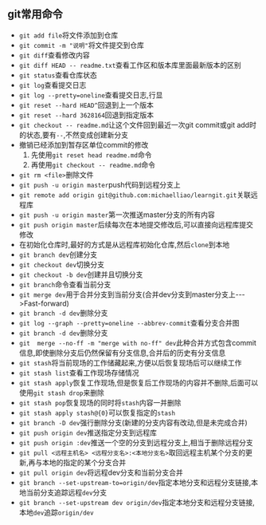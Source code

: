 ## git常用命令

- `git add file`将文件添加到仓库
- `git commit -m "说明"`将文件提交到仓库
- `git diff`查看修改内容
- `git diff HEAD -- readme.txt`查看工作区和版本库里面最新版本的区别
- `git status`查看仓库状态
- `git log`查看提交日志
- `git log --pretty=oneline`查看提交日志,行显
- `git reset --hard HEAD^`回退到上一个版本
- `git reset --hard 3628164`回退到指定版本
- `git checkout -- readme.md`让这个文件回到最近一次git commit或git add时的状态,要有`--`,不然变成创建新分支
- 撤销已经添加到暂存区单位commit的修改
    1. 先使用`git reset head readme.md`命令
    2. 再使用`git checkout -- readme.md`命令
- `git rm <file>`删除文件
- `git push -u origin master`push代码到远程分支上
- `git remote add origin git@github.com:michaelliao/learngit.git`关联远程库
- `git push -u origin master`第一次推送master分支的所有内容
- `git push origin master`后续每次在本地提交修改后,可以直接向远程库提交修改
- 在初始化仓库时,最好的方式是从远程库初始化仓库,然后`clone`到本地
- `git branch dev`创建分支
- `git checkout dev`切换分支
- `git checkout -b dev`创建并且切换分支
- `git branch`命令查看当前分支
- `git merge dev`用于合并分支到当前分支(合并dev分支到master分支上--->Fast-forward)
- `git branch -d dev`删除分支
- `git log --graph --pretty=oneline --abbrev-commit`查看分支合并图
- `git branch -d dev`删除分支
- `git  merge --no-ff -m "merge with no-ff" dev`此种合并方式包含commit信息,即使删除分支后仍然保留有分支信息,合并后的历史有分支信息
- `git stash`将当前现场的工作储藏起来,方便以后恢复现场后可以继续工作
- `git stash list`查看工作现场存储情况
- `git stash apply`恢复工作现场,但是恢复后工作现场的内容并不删除,后面可以使用`git stash drop`来删除
- `git stash pop`恢复现场的同时将`stash`内容一并删除
- `git stash apply stash@{0}`可以恢复指定的`stash`
- `git branch -D dev`强行删除分支(新建的分支内容有改动,但是未完成合并)
- `git push origin dev`推送指定分支到远程库
- `git push origin :dev`推送一个空的分支到远程分支上,相当于删除远程分支
- `git pull <远程主机名> <远程分支名>:<本地分支名>`取回远程主机某个分支的更新,再与本地的指定的某个分支合并
- `git pull origin dev`将远程dev分支和当前分支合并
- `git branch --set-upstream-to=origin/dev`指定本地分支和远程分支链接,本地当前分支追踪远程`dev`分支
- `git branch --set-upstream dev origin/dev`指定本地分支和远程分支链接,本地`dev`追踪`origin/dev`

